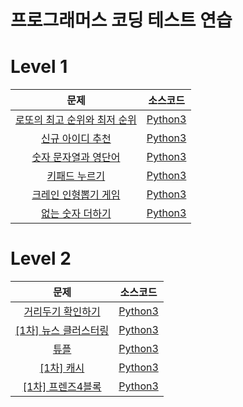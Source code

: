 # 프로그래머스 코딩 테스트 연습

# Level 1
|문제|소스코드|
|:---:|:---:|
|[로또의 최고 순위와 최저 순위](https://programmers.co.kr/learn/courses/30/lessons/77484)|[Python3](https://github.com/wlsdnjs0707/practice_programmers/blob/main/level1_77484.py)|
|[신규 아이디 추천](https://programmers.co.kr/learn/courses/30/lessons/72410)|[Python3](https://github.com/wlsdnjs0707/practice_programmers/blob/main/level1_72410.py)|
|[숫자 문자열과 영단어](https://programmers.co.kr/learn/courses/30/lessons/81301)|[Python3](https://github.com/wlsdnjs0707/practice_programmers/blob/main/level1_81301.py)|
|[키패드 누르기](https://programmers.co.kr/learn/courses/30/lessons/67256)|[Python3](https://github.com/wlsdnjs0707/practice_programmers/blob/main/level1_67256.py)|
|[크레인 인형뽑기 게임](https://programmers.co.kr/learn/courses/30/lessons/64061)|[Python3](https://github.com/wlsdnjs0707/practice_programmers/blob/main/level1_64061.py)|
|[없는 숫자 더하기](https://programmers.co.kr/learn/courses/30/lessons/86051)|[Python3](https://github.com/wlsdnjs0707/practice_programmers/blob/main/level1_86051.py)|


# Level 2
|문제|소스코드|
|:---:|:---:|
|[거리두기 확인하기](https://programmers.co.kr/learn/courses/30/lessons/81302)|[Python3](https://github.com/wlsdnjs0707/practice_programmers/blob/main/level2_81302.py)|
|[[1차] 뉴스 클러스터링](https://programmers.co.kr/learn/courses/30/lessons/17677)|[Python3](https://github.com/wlsdnjs0707/practice_programmers/blob/main/level2_17677.py)|
|[튜플](https://programmers.co.kr/learn/courses/30/lessons/64065)|[Python3](https://github.com/wlsdnjs0707/practice_programmers/blob/main/level2_64065.py)|
|[[1차] 캐시](https://programmers.co.kr/learn/courses/30/lessons/17680)|[Python3](https://github.com/wlsdnjs0707/practice_programmers/blob/main/level2_17680.py)|
|[[1차] 프렌즈4블록](https://programmers.co.kr/learn/courses/30/lessons/17679)|[Python3](https://github.com/wlsdnjs0707/practice_programmers/blob/main/level2_17679.py)|